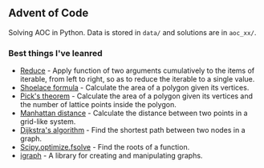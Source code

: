 ## Advent of Code
Solving AOC in Python. Data is stored in `data/` and solutions are in `aoc_xx/`.

### Best things I've leanred
- [Reduce](https://docs.python.org/3/library/functools.html/) - Apply function of two arguments cumulatively to the items of iterable, from left to right, so as to reduce the iterable to a single value.
- [Shoelace formula](https://en.wikipedia.org/wiki/Shoelace_formula) - Calculate the area of a polygon given its vertices.
- [Pick's theorem](https://en.wikipedia.org/wiki/Pick%27s_theorem) - Calculate the area of a polygon given its vertices and the number of lattice points inside the polygon.
- [Manhattan distance](https://en.wikipedia.org/wiki/Taxicab_geometry) - Calculate the distance between two points in a grid-like system.
- [Dijkstra's algorithm](https://en.wikipedia.org/wiki/Dijkstra%27s_algorithm) - Find the shortest path between two nodes in a graph.
- [Scipy.optimize.fsolve](https://docs.scipy.org/doc/scipy/reference/generated/scipy.optimize.fsolve.html) - Find the roots of a function.
- [igraph](https://igraph.org/python/) - A library for creating and manipulating graphs.   